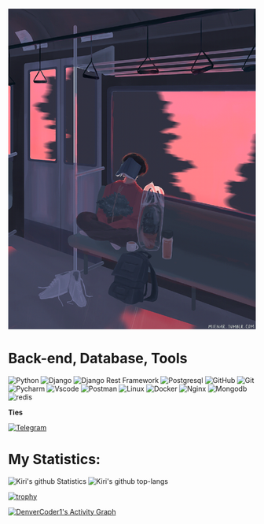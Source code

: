 ![Header](https://github.com/zarlykovbaiel/zarlykovbaiel/blob/main/aaa/kiri3914.gif)

# Back-end, Database, Tools

![Python](https://img.shields.io/badge/-Python-1E90FF?style=flat-square&logo=python)
![Django](https://img.shields.io/badge/-Django-0aad48?style=flat-square&logo=Django)
![Django Rest Framework](https://img.shields.io/badge/DRF-red?style=flat-square&logo=Django)
![Postgresql](https://img.shields.io/badge/-Postgresql-%232c3e50?style=flat-square&logo=Postgresql)
![GitHub](https://img.shields.io/badge/-GitHub-181717?style=flat-square&logo=github)
![Git](https://img.shields.io/badge/-Git-FCA121?style=flat-square&logo=git)
![Pycharm](https://img.shields.io/badge/-Pycharm-267349?style=flat-square&logo=Pycharm)
![Vscode](https://img.shields.io/badge/-VScode-46a2f1?style=flat-square&logo=VisualStudio)
![Postman](https://img.shields.io/badge/Postman-FCA121?style=flat-square&logo=postman)
![Linux](https://img.shields.io/badge/Linux-262626?style=flat-square&logo=linux)
![Docker](https://img.shields.io/badge/-Docker-46a2f1?style=flat-square&logo=docker&logoColor=white)
![Nginx](https://img.shields.io/badge/-Nninx-0aad48?style=flat-square&logo=nginx)
![Mongodb](https://img.shields.io/badge/-Mongo-FCA121?style=flat-square&logo=mongodb)
![redis](https://img.shields.io/badge/-Redis-FCA121?style=flat-square&logo=redis)




**Ties**

[![Telegram](https://img.shields.io/badge/-Telegram-090909??style=plastic&logo=telegram)](https://t.me/baiell1)



# My Statistics:
<p align="left">
    <img src="https://github-readme-stats.vercel.app/api?username=kiri3914&show_icons=true&count_private=true&include_all_commits=true&&theme=nord&color=FFFFF0" alt="Kiri's github Statistics"  width="49.5%"/>


<img src = "https://github-readme-streak-stats.herokuapp.com?user=temirovazat&layout=compact&color=FFFFF0,&theme=nord&color=FFFFF0" alt="Kiri's github top-langs" width="49.5%">

[![trophy](https://github-profile-trophy.vercel.app/?username=temirovazat&theme=nord&&color=FFFFF0column=8)](https://github.com/ryo-ma/github-profile-trophy)

<a href="https://github.com/ashutosh00710/github-readme-activity-graph"><img alt="DenverCoder1's Activity Graph" src="https://activity-graph.herokuapp.com/graph?username=kiri3914&theme=nord&color=FFFFF0&line=FFFFF0&point=FFFFFF&hide_border=true" /></a>
</p>
